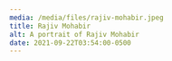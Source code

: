 ```yaml
---
media: /media/files/rajiv-mohabir.jpeg
title: Rajiv Mohabir
alt: A portrait of Rajiv Mohabir
date: 2021-09-22T03:54:00-0500
---
```

